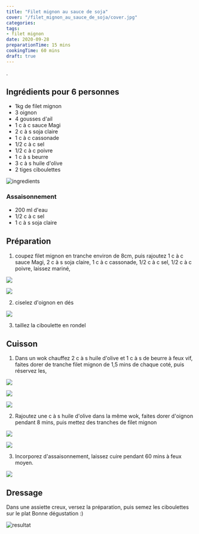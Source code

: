 ```yaml
---
title: "Filet mignon au sauce de soja"
cover: "/filet_mignon_au_sauce_de_soja/cover.jpg"
categories:
tags:
- filet mignon
date: 2020-09-28
preparationTime: 15 mins
cookingTime: 60 mins
draft: true
---
```

.
 
<!--more--> 

## Ingrédients pour 6 personnes

- 1kg de filet mignon
- 3 oignon 
- 4 gousses d'ail
- 1 c à c sauce Magi
- 2 c à s soja claire
- 1 c à c cassonade
- 1/2 c à c sel
- 1/2 c à c poivre
- 1 c à s beurre
- 3 c à s huile d'olive
- 2 tiges ciboulettes

![ingredients](01.jpg)

### Assaisonnement ###

- 200 ml d'eau
- 1/2 c à c sel
- 1 c à s soja claire

## Préparation ##

1. coupez filet mignon en tranche environ de 8cm, puis rajoutez 1 c à c sauce Magi, 2 c à s soja claire, 1 c à c cassonade, 1/2 c à c sel, 1/2 c à c poivre, laissez mariné, 

![](02.jpg)

![](03.jpg)

2. ciselez d'oignon en dés

![](04-1.jpg)

3. taillez la ciboulette en rondel

## Cuisson ##

1. Dans un wok chauffez 2 c à s huile d'olive et 1 c à s de beurre à feux vif, faites dorer de tranche filet mignon de 1,5 mins de chaque coté, puis réservez les,

![](05.jpg)

![](06.jpg)

![](07.jpg)

2. Rajoutez une c à s huile d'olive dans la même wok, faites dorer d'oignon pendant 8 mins, puis mettez des tranches de filet mignon 

![](08.jpg)

![](09.jpg)

3. Incorporez d'assaisonnement, laissez cuire pendant 60 mins à feux moyen. 

![](10.jpg)

## Dressage ##

Dans une assiette creux, versez la préparation, puis semez les ciboulettes sur le plat 
Bonne dégustation :)

![resultat](11.jpg)